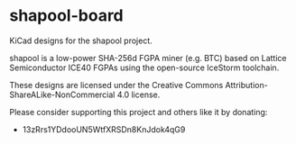 shapool-board
=============

KiCad designs for the shapool project.

shapool is a low-power SHA-256d FGPA miner (e.g. BTC) based on Lattice
Semiconductor ICE40 FGPAs using the open-source IceStorm toolchain.

These designs are licensed under the Creative Commons
Attribution-ShareALike-NonCommercial 4.0 license.

Please consider supporting this project and others like it by donating:
* 13zRrs1YDdooUN5WtfXRSDn8KnJdok4qG9
